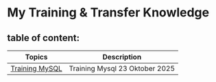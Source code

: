 # My Training & Transfer Knowledge 

## table of content:
| Topics | Description |
|--------|--------------------------|
| [Training MySQL](https://github.com/muhba25/mytraining/tree/main/20251023) | Training Mysql 23 Oktober 2025 |
